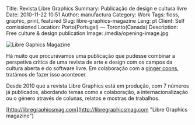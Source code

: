 Title: Revista Libre Graphics
Summary: Publicação de design e cultura livre
Date: 2010-11-22 10:51
Author: manufactura
Category: Work
Tags: floss, graphic, print, featured
Slug: libre-graphics-magazine
Lang: pt
Client: Self comissioned
Location: Porto(Portugal) — Toronto(Canada)
Description: Free culture & design publication
Image: /media/opening-image.jpg

![Libre Gaphics Magazine]({filename}/media/opening-image.jpg)

Há muito que procurávamos uma publicação que pudesse combinar
a perspetiva crítica de uma revista de arte e design com os campos da
cultura aberta e do software livre. Em colaboração com a [ginger
coons](http://adaptstudio.ca), tratámos de fazer isso acontecer.

Desde 2010 que a revista Libre Graphics está em produção, com 7 números
já publicados, abordando temas como a colaboração, a internacionalização
ou o género através de colunas, relatos e mostras de trabalhos.

[http://libregraphicsmag.com](http://libregraphicsmag.com "Libre Graphics magazine")
